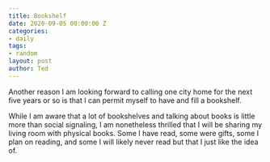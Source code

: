 ```yaml
---
title: Bookshelf
date: 2020-09-05 00:00:00 Z
categories:
- daily
tags:
- random
layout: post
author: Ted
---
```


Another reason I am looking forward to calling one city home for the next five years or so is that I can permit myself to have and fill a bookshelf.

While I am aware that a lot of bookshelves and talking about books is little more than social signaling, I am nonetheless thrilled that I will be sharing my living room with physical books. Some I have read, some were gifts, some I plan on reading, and some I will likely never read but that I just like the idea of. 
